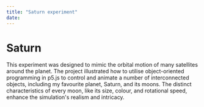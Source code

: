 ```yaml
---
title: "Saturn experiment"
date:
---
```

# Saturn 
This experiment was designed to mimic the orbital motion of many satellites around the planet. The project illustrated how to utilise object-oriented programming in p5.js to control and animate a number of interconnected objects, including my favourite planet, Saturn, and its moons. The distinct characteristics of every moon, like its size, colour, and rotational speed, enhance the simulation's realism and intricacy.
